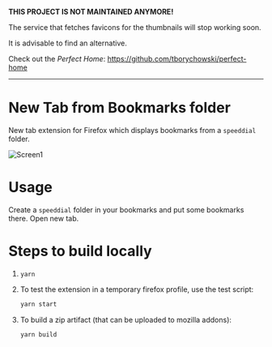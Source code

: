 
**THIS PROJECT IS NOT MAINTAINED ANYMORE!**

The service that fetches favicons for the thumbnails will stop working soon.

It is advisable to find an alternative.

Check out the _Perfect Home_: https://github.com/tborychowski/perfect-home



-----

# New Tab from Bookmarks folder
New tab extension for Firefox which displays bookmarks from a `speeddial` folder.

![Screen1](_stuff/screen1.png)

# Usage
Create a `speeddial` folder in your bookmarks and put some bookmarks there.
Open new tab.

# Steps to build locally
1. `yarn`
2. To test the extension in a temporary firefox profile, use the test script:
    ```sh
    yarn start
    ```
	

3. To build a zip artifact (that can be uploaded to mozilla addons):
    ```sh
    yarn build
    ```
